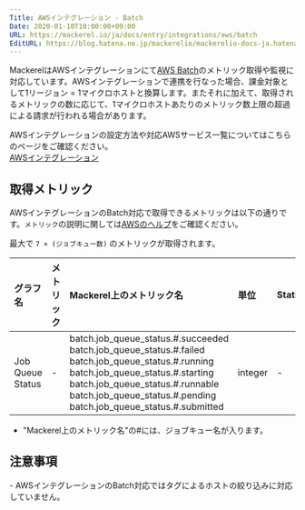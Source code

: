 ```yaml
---
Title: AWSインテグレーション - Batch
Date: 2020-01-10T10:00:00+09:00
URL: https://mackerel.io/ja/docs/entry/integrations/aws/batch
EditURL: https://blog.hatena.ne.jp/mackerelio/mackerelio-docs-ja.hatenablog.mackerel.io/atom/entry/26006613498446796
---
```


MackerelはAWSインテグレーションにて<a href="https://aws.amazon.com/jp/batch/" target="_blank">AWS Batch</a>のメトリック取得や監視に対応しています。AWSインテグレーションで連携を行なった場合、課金対象として1リージョン = 1マイクロホストと換算します。またそれに加えて、取得されるメトリックの数に応じて、1マイクロホストあたりのメトリック数上限の超過による請求が行われる場合があります。

AWSインテグレーションの設定方法や対応AWSサービス一覧についてはこちらのページをご確認ください。<br>
<a href="https://mackerel.io/ja/docs/entry/integrations/aws">AWSインテグレーション</a>

## 取得メトリック
AWSインテグレーションのBatch対応で取得できるメトリックは以下の通りです。`メトリック`の説明に関しては<a href="https://docs.aws.amazon.com/ja_jp/batch/latest/userguide/job_states.html" target="_blank">AWSのヘルプ</a>をご確認ください。

最大で `7 × (ジョブキュー数)` のメトリックが取得されます。

|グラフ名|メトリック|Mackerel上のメトリック名|単位|Statistics|
|:---|:---|:---|:---|:---|
|Job Queue Status|-|batch.job_queue_status.#.succeeded<br>batch.job_queue_status.#.failed<br>batch.job_queue_status.#.running<br>batch.job_queue_status.#.starting<br>batch.job_queue_status.#.runnable<br>batch.job_queue_status.#.pending<br>batch.job_queue_status.#.submitted|integer|-|

- "Mackerel上のメトリック名"の#には、ジョブキュー名が入ります。

<h2 id="notes">注意事項</h2>
- AWSインテグレーションのBatch対応ではタグによるホストの絞り込みに対応していません。
